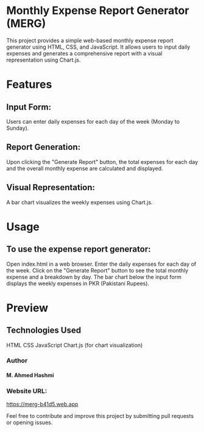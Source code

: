 # Monthly Expense Report Generator (MERG)
This project provides a simple web-based monthly expense report generator using HTML, CSS, and JavaScript. It allows users to input daily expenses and generates a comprehensive report with a visual representation using Chart.js.

# Features
## Input Form: 
Users can enter daily expenses for each day of the week (Monday to Sunday).

## Report Generation: 
Upon clicking the "Generate Report" button, the total expenses for each day and the overall monthly expense are calculated and displayed.

## Visual Representation: 
A bar chart visualizes the weekly expenses using Chart.js.

# Usage
## To use the expense report generator:
Open index.html in a web browser.
Enter the daily expenses for each day of the week.
Click on the "Generate Report" button to see the total monthly expense and a breakdown by day.
The bar chart below the input form displays the weekly expenses in PKR (Pakistani Rupees).

# Preview
## Technologies Used
HTML
CSS
JavaScript
Chart.js (for chart visualization)

### Author
#### M. Ahmed Hashmi

### Website URL:
https://merg-b41d5.web.app

Feel free to contribute and improve this project by submitting pull requests or opening issues.
